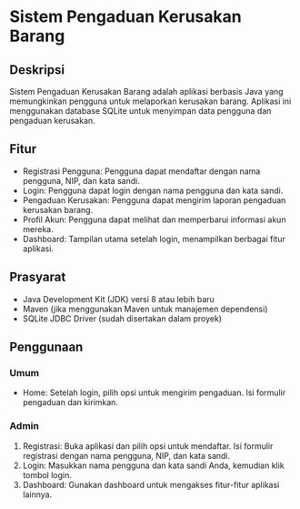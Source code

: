 # Sistem Pengaduan Kerusakan Barang

## Deskripsi
Sistem Pengaduan Kerusakan Barang adalah aplikasi berbasis Java yang memungkinkan pengguna untuk melaporkan kerusakan barang. Aplikasi ini menggunakan database SQLite untuk menyimpan data pengguna dan pengaduan kerusakan.

## Fitur
- Registrasi Pengguna: Pengguna dapat mendaftar dengan nama pengguna, NIP, dan kata sandi.
- Login: Pengguna dapat login dengan nama pengguna dan kata sandi.
- Pengaduan Kerusakan: Pengguna dapat mengirim laporan pengaduan kerusakan barang.
- Profil Akun: Pengguna dapat melihat dan memperbarui informasi akun mereka.
- Dashboard: Tampilan utama setelah login, menampilkan berbagai fitur aplikasi.

## Prasyarat
- Java Development Kit (JDK) versi 8 atau lebih baru
- Maven (jika menggunakan Maven untuk manajemen dependensi)
- SQLite JDBC Driver (sudah disertakan dalam proyek)

## Penggunaan
### Umum
- Home: Setelah login, pilih opsi untuk mengirim pengaduan. Isi formulir pengaduan dan kirimkan.

### Admin
1. Registrasi: Buka aplikasi dan pilih opsi untuk mendaftar. Isi formulir registrasi dengan nama pengguna, NIP, dan kata sandi.
2. Login: Masukkan nama pengguna dan kata sandi Anda, kemudian klik tombol login.
3. Dashboard: Gunakan dashboard untuk mengakses fitur-fitur aplikasi lainnya.
